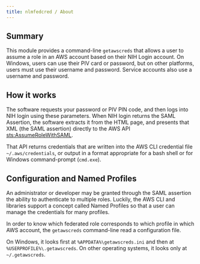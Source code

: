 ```yaml
---
title: nlmfedcred / About
---
```


## Summary

This module provides a command-line `getawscreds` that allows a user to assume a role in an AWS account based 
on their NIH Login account. On Windows, users can use their PIV card or password, but on other platforms, users
must use their username and password.  Service accounts also use a username and password.

## How it works

The software requests your password or PIV PIN code, and then logs into
NIH login using these parameters.  When NIH login returns the SAML Assertion,
the software extracts it from the HTML page, and presents that XML (the SAML assertion)
directly to the AWS API 
[sts:AssumeRoleWithSAML](https://docs.aws.amazon.com/STS/latest/APIReference/API_AssumeRoleWithSAML.html).

That API returns credentials that are written into the AWS CLI credential file `~/.aws/credentials`, or output in a
format appropriate for a bash shell or for Windows command-prompt (`cmd.exe`).

## Configuration and Named Profiles

An administrator or developer may be granted through the SAML assertion the ability
to authenticate to multiple roles.  Luckily, the AWS CLI and libraries support a concept called
Named Profiles so that a user can manage the credentials for many profiles.

In order to know which federated role corresponds to which profile in which AWS
account, the `getawscreds` command-line read a configuration file.

On Windows, it looks first at `%APPDATA%\getawscreds.ini` and then at `%USERPROFILE%\.getawscreds`.
On other operating systems, it looks only at `~/.getawscreds`.
